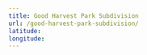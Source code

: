 ```yaml
---
title: Good Harvest Park Subdivision
url: /good-harvest-park-subdivision/
latitude: 
longitude: 
---
```

